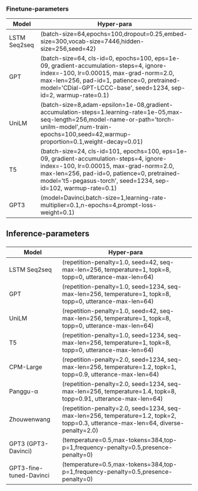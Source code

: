 ### Finetune-parameters

| Model | Hyper-para                                                   |
| ----- | ------------------------------------------------------------ |
| LSTM Seq2seq   | (batch-size=64,epochs=100,dropout=0.25,embed-size=300,vocab-size=7446,hidden-size=256,seed=42) |
| GPT   | (batch-size=64, cls-id=0,  epochs=100, eps=1e-09, gradient-accumulation-steps=4, ignore-index=-100, lr=0.00015, max-grad-norm=2.0, max-len=256,  pad-id=1, patience=0, pretrained-model='CDial-GPT-LCCC-base',  seed=1234, sep-id=2, warmup-rate=0.1) |
| UniLM | (batch-size=8,adam-epsilon=1e-08,gradient-accumulation-steps=1.learning-rate=1e-05,max-seq-length=256,model-name-or-path='torch-unilm-model',num-train-epochs=100,seed=42,warmup-proportion=0.1,weight-decay=0.01) |
| T5    | (batch-size=24, cls-id=101, epochs=100, eps=1e-09, gradient-accumulation-steps=4, ignore-index=-100, lr=0.00015, max-grad-norm=2.0, max-len=256,  pad-id=0, patience=0, pretrained-model='t5-pegasus-torch',  seed=1234, sep-id=102,  warmup-rate=0.1) |
| GPT3  | (model=Davinci,batch-size=1,learning-rate-multiplier=0.1,n-epochs=4,prompt-loss-weight=0.1) |



## Inference-parameters

### 

| Model         | Hyper-para                                                   |
| ------------- | ------------------------------------------------------------ |
| LSTM Seq2seq           | (repetition-penalty=1.0,  seed=42,  seq-max-len=256, temperature=1,  topk=8, topp=0, utterance-max-len=64) |
| GPT           | (repetition-penalty=1.0, seed=1234,  seq-max-len=256, temperature=1,  topk=8, topp=0, utterance-max-len=64) |
| UniLM         | (repetition-penalty=1.0,  seed=42,  seq-max-len=256, temperature=1,  topk=8, topp=0, utterance-max-len=64) |
| T5            | (repetition-penalty=1.0,  seed=1234,  seq-max-len=256, temperature=1,  topk=8, topp=0, utterance-max-len=64) |
| CPM-Large     | (repetition-penalty=2.0,  seed=1234,  seq-max-len=256, temperature=1.2,  topk=1, topp=0.9, utterance-max-len=64) |
| Panggu-α      | (repetition-penalty=2.0,  seed=1234,  seq-max-len=256, temperature=1.4,  topk=8, topp=0.91, utterance-max-len=64) |
| Zhouwenwang   | (repetition-penalty=2.0,  seed=1234,  seq-max-len=256, temperature=1.2,  topk=2, topp=0.3, utterance-max-len=64, diverse-penalty=2.0) |
| GPT3 (GPT3-Davinci)  | (temperature=0.5,max-tokens=384,top-p=1,frequency-penalty=0.5,presence-penalty=0) |
| GPT3-fine-tuned-Davinci | (temperature=0.5,max-tokens=384,top-p=1,frequency-penalty=0.5,presence-penalty=0) |





